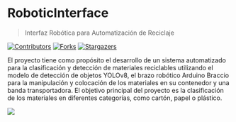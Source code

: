 # RoboticInterface

> Interfaz Robótica para Automatización de Reciclaje

[![Contributors][contributors-shield]][contributors-url]
[![Forks][forks-shield]][forks-url]
[![Stargazers][stars-shield]][stars-url]

El proyecto tiene como propósito el desarrollo de un sistema automatizado 
para la clasificación y detección de materiales reciclables utilizando el modelo de 
detección de objetos YOLOv8, el brazo robótico Arduino Braccio para la manipulación 
y colocación de los materiales en su contenedor y una banda transportadora. 
El objetivo principal del proyecto es la clasificación de los materiales en diferentes 
categorías, como cartón, papel o plástico.

![](https://i.ibb.co/GP84JZz/20231213-000343.webp)

<!-- MARKDOWN LINKS & IMAGES -->
<!-- https://www.markdownguide.org/basic-syntax/#reference-style-links -->
[contributors-shield]: https://img.shields.io/github/contributors/0xCronos/robotic-interface.svg?style=for-the-badge
[contributors-url]: https://github.com/0xCronos/robotic-interface/graphs/contributors
[forks-shield]: https://img.shields.io/github/forks/0xCronos/robotic-interface.svg?style=for-the-badge
[forks-url]: https://github.com/0xCronos/robotic-interface/network/members
[stars-shield]: https://img.shields.io/github/stars/0xCronos/robotic-interface.svg?style=for-the-badge
[stars-url]: https://github.com/0xCronos/robotic-interface/stargazers
